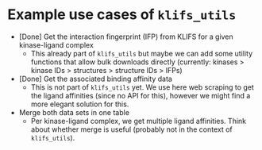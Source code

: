 # Example use cases of `klifs_utils`

- [Done] Get the interaction fingerprint (IFP) from KLIFS for a given kinase-ligand complex
  -  This already part of `klifs_utils` but maybe we can add some utility functions that allow bulk downloads directly (currently: kinases > kinase IDs > structures > structure IDs > IFPs)
- [Done] Get the associated binding affinity data
  - This is not part of `klifs_utils` yet. We use here web scraping to get the ligand affinities (since no API for this), however we might find a more elegant solution for this.
- Merge both data sets in one table
  - Per kinase-ligand complex, we get multiple ligand affinities. Think about whether merge is useful (probably not in the context of `klifs_utils`).
